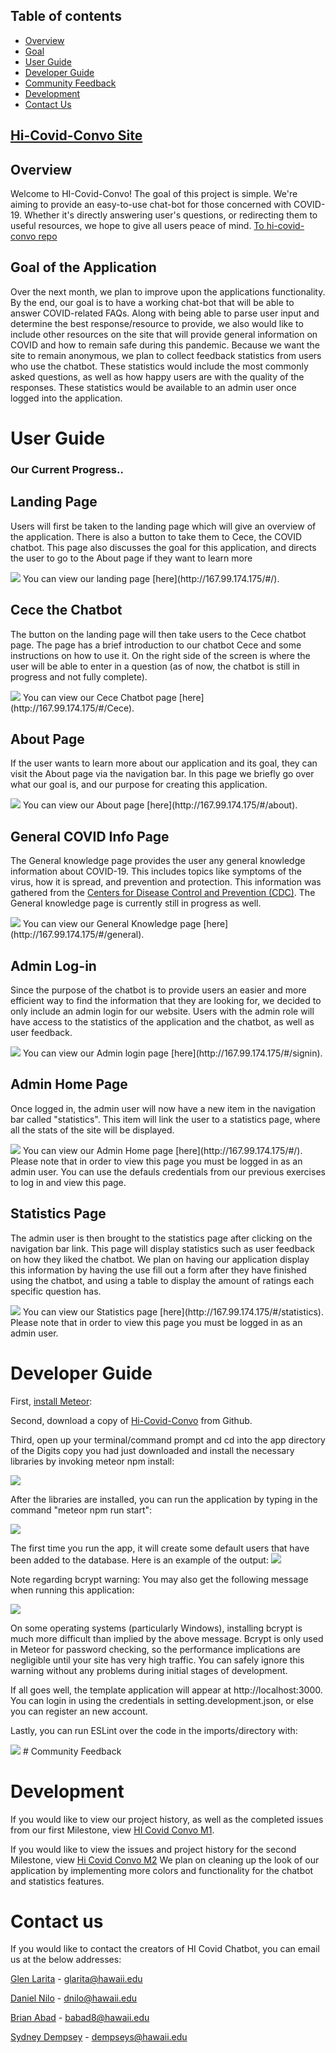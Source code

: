 ## Table of contents

* [Overview](#overview)
* [Goal](#final-outcome-of-the-application)
* [User Guide](#user-guide)
* [Developer Guide](#developer-guide)
* [Community Feedback](#community-feedback)
* [Development](#development)
* [Contact Us](#contact-us)

## [Hi-Covid-Convo Site](http://167.99.174.175/)

## Overview
Welcome to HI-Covid-Convo! The goal of this project is simple. We're aiming to provide an easy-to-use chat-bot for those concerned with COVID-19. Whether it's directly answering user's questions, or redirecting them to useful resources, we hope to give all users peace of mind.
[To hi-covid-convo repo](https://github.com/hi-covid-convo/hi-covid-convo)

## Goal of the Application
Over the next month, we plan to improve upon the applications functionality. By the end, our goal is to have a working chat-bot that will be able to answer COVID-related FAQs. Along with being able to parse user input and determine the best response/resource to provide, we also would like to include other resources on the site that will provide general information on COVID and how to remain safe during this pandemic. Because we want the site to remain anonymous, we plan to collect feedback statistics from users who use the chatbot. These statistics would include the most commonly asked questions, as well as how happy users are with the quality of the responses. These statistics would be available to an admin user once logged into the application.

# User Guide
### Our Current Progress..

## Landing Page
Users will first be taken to the landing page which will give an overview of the application. There is also a button to take them to Cece, the COVID chatbot. This page also discusses the goal for this application, and directs the user to go to the About page if they want to learn more

<img src = "./images/milestone1/landing.png">
You can view our landing page [here](http://167.99.174.175/#/).


## Cece the Chatbot
The button on the landing page will then take users to the Cece chatbot page. The page has a brief introduction to our chatbot Cece and some instructions on how to use it. On the right side of the screen is where the user will be able to enter in a question (as of now, the chatbot is still in progress and not fully complete).

<img src = "./images/milestone1/cece.png">
You can view our Cece Chatbot page [here](http://167.99.174.175/#/Cece).


## About Page
If the user wants to learn more about our application and its goal, they can visit the About page via the navigation bar. In this page we briefly go over what our goal is, and our purpose for creating this application.

<img src = "./images/milestone1/about.png">
You can view our About page [here](http://167.99.174.175/#/about).


## General COVID Info Page
The General knowledge page provides the user any general knowledge information about COVID-19. This includes topics like symptoms of the virus, how it is spread, and prevention and protection. This information was gathered from the [Centers for Disease Control and Prevention (CDC)](https://www.cdc.gov/coronavirus/2019-ncov/index.html). The General knowledge page is currently still in progress as well.

<img src = "./images/milestone1/gen.png">
You can view our General Knowledge page [here](http://167.99.174.175/#/general).

## Admin Log-in
Since the purpose of the chatbot is to provide users an easier and more efficient way to find the information that they are looking for, we decided to only include an admin login for our website. Users with the admin role will have access to the statistics of the application and the chatbot, as well as user feedback.

<img src = "./images/milestone1/admin_log.png">
You can view our Admin login page [here](http://167.99.174.175/#/signin).

## Admin Home Page
Once logged in, the admin user will now have a new item in the navigation bar called "statistics". This item will link the user to a statistics page, where all the stats of the site will be displayed.

<img src = "./images/milestone1/admin_home.png">
You can view our Admin Home page [here](http://167.99.174.175/#/). Please note that in order to view this page you must be logged in as an admin user. You can use the defauls credentials from our previous exercises to log in and view this page. 

## Statistics Page
The admin user is then brought to the statistics page after clicking on the navigation bar link. This page will display statistics such as user feedback on how they liked the chatbot. We plan on having our application display this information by having the use fill out a form after they have finished using the chatbot, and using a table to display the amount of ratings each specific question has.

<img src = "./images/milestone1/stats.png">
You can view our Statistics page [here](http://167.99.174.175/#/statistics). Please note that in order to view this page you must be logged in as an admin user.

# Developer Guide
 
First, [install Meteor](https://www.meteor.com/install):

Second, download a copy of [Hi-Covid-Convo](https://github.com/hi-covid-convo/hi-covid-convo) from Github.

Third, open up your terminal/command prompt and cd into the app directory of the Digits copy you had just downloaded
and install the necessary libraries by invoking meteor npm install:

<img src="images/milestone1/npminstall.png">

After the libraries are installed, you can run the application by typing in the command "meteor npm run start":

<img src="images/milestone1/npmrunstart.png">

The first time you run the app, it will create some default users that have been added to the database. Here is an
example of the output:
<img src="images/milestone1/Creatingdefaults.png">

Note regarding bcrypt warning: You may also get the following message when running this application:

<img src="images/milestone1/bcrypt.png">

On some operating systems (particularly Windows), installing bcrypt is much more difficult than implied by the above
message. Bcrypt is only used in Meteor for password checking, so the performance implications are negligible until your
site has very high traffic. You can safely ignore this warning without any problems during initial stages of
development.

If all goes well, the template application will appear at http://localhost:3000. You can login in using the credentials
in setting.development.json, or else you can register an new account.

Lastly, you can run ESLint over the code in the imports/directory with:

<img src="images/milestone1/runlint.png">
# Community Feedback

# Development

If you would like to view our project history, as well as the completed issues from our first Milestone, view [HI Covid Convo M1](https://github.com/hi-covid-convo/hi-covid-convo/projects/1).

If you would like to view the issues and project history for the second Milestone, view [Hi Covid Convo M2](https://github.com/hi-covid-convo/hi-covid-convo/projects/2)
We plan on cleaning up the look of our application by implementing more colors and functionality for the chatbot and statistics features. 

# Contact us
If you would like to contact the creators of HI Covid Chatbot, you can email us at the below addresses:

[Glen Larita](https://glarita.github.io/) - glarita@hawaii.edu

[Daniel Nilo](https://duhkneelow.github.io/) - dnilo@hawaii.edu

[Brian Abad](https://ba-bbage.github.io/) - babad8@hawaii.edu

[Sydney Dempsey](https://sydempsey.github.io/) - dempseys@hawaii.edu

